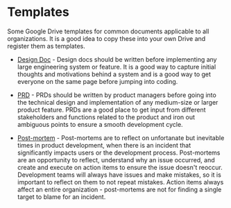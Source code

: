 # Templates

Some Google Drive templates for common documents applicable to all organizations. It is a good idea
to copy these into your own Drive and register them as templates.

- [Design Doc](https://drive.google.com/open?id=1v2oQiTGt6LTYV5foHx_ZcZm2i61DOGSfnX3G2XCyc08) - 
Design docs should be written before implementing any large engineering system or feature. It is a
good way to capture initial thoughts and motivations behind a system and is a good way to get
everyone on the same page before jumping into coding.

- [PRD](https://docs.google.com/document/d/1B7nEwt3m_-P5v7Pq6bFwSistUsYiCvnnfLjWF1wjoNs) -
PRDs should be written by product managers before going into the technical design and implementation
of any medium-size or larger product feature. PRDs are a good place to get input from different
stakeholders and functions related to the product and iron out ambiguous points to ensure a smooth
development cycle.

- [Post-mortem](https://drive.google.com/open?id=1vy1KzDVpDIM6Vyr39pzhZGyHHorsZzlex49bwl8idQc) -
Post-mortems are to reflect on unfortanate but inevitable times in product development, when there
is an incident that significantly impacts users or the development process. Post-mortems are an
opportunity to reflect, understand why an issue occurred, and create and execute on action items to
ensure the issue doesn't reoccur. Development teams will always have issues and make mistakes, so it
is important to reflect on them to not repeat mistakes. Action items always affect an entire
organization - post-mortems are not for finding a single target to blame for an incident.
